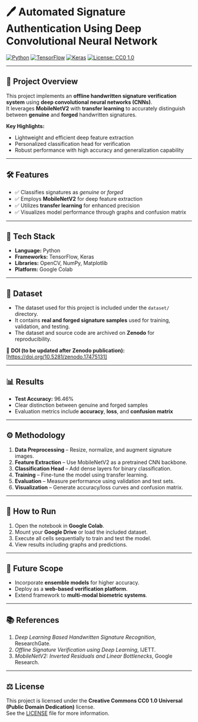 # 🖊️ Automated Signature Authentication Using Deep Convolutional Neural Network

[![Python](https://img.shields.io/badge/Python-3.11-blue)](https://www.python.org/)
[![TensorFlow](https://img.shields.io/badge/TensorFlow-2.x-orange)](https://www.tensorflow.org/)
[![Keras](https://img.shields.io/badge/Keras-2.x-red)](https://keras.io/)
[![License: CC0 1.0](https://img.shields.io/badge/License-CC0_1.0-green.svg)](LICENSE)

---

## 🚀 Project Overview
This project implements an **offline handwritten signature verification system** using **deep convolutional neural networks (CNNs)**.  
It leverages **MobileNetV2** with **transfer learning** to accurately distinguish between **genuine** and **forged** handwritten signatures.

**Key Highlights:**
- Lightweight and efficient deep feature extraction  
- Personalized classification head for verification  
- Robust performance with high accuracy and generalization capability  

---

## 🛠️ Features
- ✅ Classifies signatures as *genuine* or *forged*  
- ✅ Employs **MobileNetV2** for deep feature extraction  
- ✅ Utilizes **transfer learning** for enhanced precision  
- ✅ Visualizes model performance through graphs and confusion matrix  

---

## 🧰 Tech Stack
- **Language:** Python  
- **Frameworks:** TensorFlow, Keras  
- **Libraries:** OpenCV, NumPy, Matplotlib  
- **Platform:** Google Colab  

---

## 📂 Dataset
- The dataset used for this project is included under the `dataset/` directory.  
- It contains **real and forged signature samples** used for training, validation, and testing.  
- The dataset and source code are archived on **Zenodo** for reproducibility.  

🔗 **DOI (to be updated after Zenodo publication):** [https://doi.org/10.5281/zenodo.17475131]

---

## 📊 Results
- **Test Accuracy:** 96.46%  
- Clear distinction between genuine and forged samples  
- Evaluation metrics include **accuracy**, **loss**, and **confusion matrix**

---

## ⚙️ Methodology
1. **Data Preprocessing** – Resize, normalize, and augment signature images.  
2. **Feature Extraction** – Use MobileNetV2 as a pretrained CNN backbone.  
3. **Classification Head** – Add dense layers for binary classification.  
4. **Training** – Fine-tune the model using transfer learning.  
5. **Evaluation** – Measure performance using validation and test sets.  
6. **Visualization** – Generate accuracy/loss curves and confusion matrix.  

---

## 🏃 How to Run
1. Open the notebook in **Google Colab**.  
2. Mount your **Google Drive** or load the included dataset.  
3. Execute all cells sequentially to train and test the model.  
4. View results including graphs and predictions.  

---

## 🔮 Future Scope
- Incorporate **ensemble models** for higher accuracy.  
- Deploy as a **web-based verification platform**.  
- Extend framework to **multi-modal biometric systems**.  

---

## 📚 References
1. *Deep Learning Based Handwritten Signature Recognition*, ResearchGate.  
2. *Offline Signature Verification using Deep Learning*, IJETT.  
3. *MobileNetV2: Inverted Residuals and Linear Bottlenecks*, Google Research.  

---

## ⚖️ License
This project is licensed under the **Creative Commons CC0 1.0 Universal (Public Domain Dedication)** license.  
See the [LICENSE](LICENSE) file for more information.
